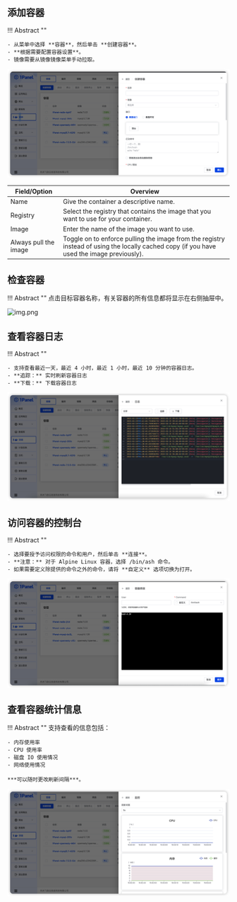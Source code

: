 ## 添加容器

!!! Abstract ""

    - 从菜单中选择 **容器**，然后单击 **创建容器**。
    - **根据需要配置容器设置**。 
    - 镜像需要从镜像镜像菜单手动拉取。

![img.png](../../img/containers/create_container.png)


| Field/Option | Overview |
| --------------------- | --------------------- |
| Name                  | Give the container a descriptive name.|
| Registry              | Select the registry that contains the image that you want to use for your container.|
| Image                 | Enter the name of the image you want to use.|
| Always pull the image | Toggle on to enforce pulling the image from the registry instead of using the locally cached copy (if you have used the image previously). |

## 检查容器

!!! Abstract ""
    点击目标容器名称，有关容器的所有信息都将显示在右侧抽屉中。

![img.png](../../img/containers/inspect_container.png)

## 查看容器日志

!!! Abstract ""

    - 支持查看最近一天，最近 4 小时，最近 1 小时，最近 10 分钟的容器日志。
    - **追踪：** 实时刷新容器日志
    - **下载：** 下载容器日志

![img.png](../../img/containers/container_log.png)

## 访问容器的控制台

!!! Abstract ""

    - 选择要授予访问权限的命令和用户，然后单击 **连接**。
    - **注意：** 对于 Alpine Linux 容器，选择 /bin/ash 命令。
    - 如果需要定义除提供的命令之外的命令，请将 **自定义** 选项切换为打开。

![img.png](../../img/containers/container_terminal.png)

## 查看容器统计信息

!!! Abstract ""
    支持查看的信息包括：

    - 内存使用率
    - CPU 使用率
    - 磁盘 IO 使用情况
    - 网络使用情况

    ***可以随时更改刷新间隔***。

![img.png](../../img/containers/container_monitor.png)